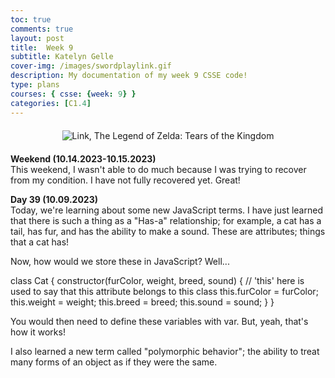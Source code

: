 ```yaml
---
toc: true
comments: true
layout: post
title:  Week 9
subtitle: Katelyn Gelle
cover-img: /images/swordplaylink.gif
description: My documentation of my week 9 CSSE code!
type: plans
courses: { csse: {week: 9} }
categories: [C1.4]
---
```


<div style="text-align: center; margin-top: 20px; margin-bottom: 20px;">
  <img src="{{site.baseurl}}/images/thislifelink.gif" alt="Link, The Legend of Zelda: Tears of the Kingdom" />
</div>  

**Weekend (10.14.2023-10.15.2023)**  
This weekend, I wasn't able to do much because I was trying to recover from my condition. I have not fully recovered yet. Great!

**Day 39 (10.09.2023)**  
Today, we're learning about some new JavaScript terms. I have just learned that there is such a thing as a "Has-a" relationship; for example, a cat has a tail, has fur, and has the ability to make a sound. These are attributes; things that a cat has!  

Now, how would we store these in JavaScript? Well...

class Cat {
  constructor(furColor, weight, breed, sound) {
    // 'this' here is used to say that this attribute belongs to this class
    this.furColor = furColor;
    this.weight = weight;
    this.breed = breed;
    this.sound = sound;
  }
}


You would then need to define these variables with var. But, yeah, that's how it works!  

I also learned a new term called "polymorphic behavior"; the ability to treat many forms of an object as if they were the same.